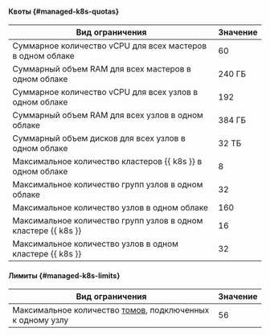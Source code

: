 #### Квоты {#managed-k8s-quotas}

Вид ограничения | Значение
--- | ---
Суммарное количество vCPU для всех мастеров в одном облаке | 60
Суммарный объем RAM для всех мастеров в одном облаке | 240 ГБ
Суммарное количество vCPU для всех узлов в одном облаке | 192
Суммарный объем RAM для всех узлов в одном облаке | 384 ГБ
Суммарный объем дисков для всех узлов в одном облаке | 32 ТБ
Максимальное количество кластеров {{ k8s }} в одном облаке | 8
Максимальное количество групп узлов в одном облаке | 32
Максимальное количество узлов в одном облаке | 160
Максимальное количество групп узлов в одном кластере {{ k8s }} | 16
Максимальное количество узлов в одном кластере {{ k8s }} | 32

#### Лимиты {#managed-k8s-limits}

Вид ограничения | Значение
--- | ---
Максимальное количество [томов](../managed-kubernetes/concepts/volume.md), подключенных к одному узлу | 56